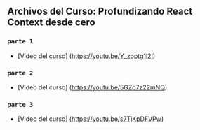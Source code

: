 
## Archivos del Curso: Profundizando React Context desde cero

### `parte 1`

- [Video del curso] (https://youtu.be/Y_zoptg1l2I)


### `parte 2`

- [Video del curso] (https://youtu.be/5GZo7z22mNQ)


### `parte 3`

- [Video del curso] (https://youtu.be/s7TjKpDFVPw)